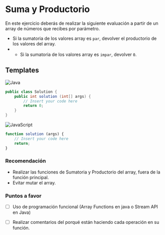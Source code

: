 # Suma y Productorio

En este ejercicio deberás de realizar la siguiente evaluación a partir de un array de números que recibes por parámetro.

- Si la sumatoria de los valores array es ```par```, devolver el productorio de los valores del array.
- - Si la sumatoria de los valores array es ```impar```, devolver ```0```.

## Templates

![Java][java]
```java
public class Solution {
    public int solution (int[] args) {
        // Insert your code here
        return 0;
    }
}
```
![JavaScript][js]
```js
function solution (args) {
    // Insert your code here
    return;
}
```

### Recomendación
- Realizar las funciones de Sumatoria y Productorio del array, fuera de la función principal.
- Evitar mutar el array.

### Puntos a favor
- [ ] Uso de programación funcional (Array Functions en java o Stream API en Java)
- [ ] Realizar comentarios del porqué están haciendo cada operación en su función.


[java]: https://img.shields.io/badge/java-%23ED8B00.svg?style=for-the-badge&logo=openjdk&logoColor=white
[js]: https://img.shields.io/badge/javascript-%23323330.svg?style=for-the-badge&logo=javascript&logoColor=%23F7DF1E